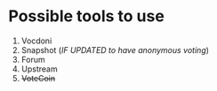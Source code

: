 # Possible tools to use

1. Vocdoni
2. Snapshot (*IF UPDATED to have anonymous voting*)
3. Forum
4. Upstream
5. ~~VoteCoin~~